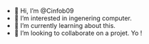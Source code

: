 - 👋 Hi, I’m @Cinfob09
- 👀 I’m interested in ingenering computer.
- 🌱 I’m currently learning about this.
- 💞️ I’m looking to collaborate on a projet.
Yo !
